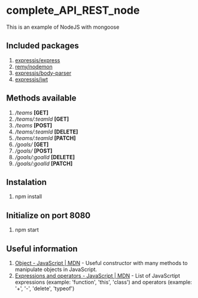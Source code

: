 # complete_API_REST_node
This is an example of NodeJS with mongoose

## Included packages
1. [expressjs/express](https://github.com/expressjs/express)
2. [remy/nodemon](https://github.com/remy/nodemon)
3. [expressjs/body-parser](https://github.com/expressjs/body-parser)
4. [expressjs/jwt](https://github.com/joaquimserafim/json-web-token)

## Methods available
1. */teams*           **[GET]**
2. */teams/:teamId*   **[GET]**
3. */teams*           **[POST]**
4. */teams/:teamId*   **[DELETE]**
5. */teams/:teamId*   **[PATCH]**
6. */goals/*          **[GET]**
7. */goals/*          **[POST]**
8. */goals/:goalId*   **[DELETE]**
9. */goals/:goalId*   **[PATCH]**


## Instalation
1. npm install

## Initialize on port 8080
1. npm start

## Useful information
1. [Object - JavaScript | MDN](https://developer.mozilla.org/es/docs/Web/JavaScript/Referencia/Objetos_globales/Object) - Useful constructor with many methods to manipulate objects in JavaScript.
2. [Expressions and operators - JavaScript | MDN](https://developer.mozilla.org/en-US/docs/Web/JavaScript/Reference/Operators) - List of JavaScrtipt expressions (example: 'function', 'this', 'class') and operators (example: '+', '-', 'delete', 'typeof')
